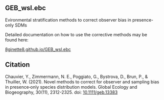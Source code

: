 ## GEB_wsl.ebc
Evironmental stratification methods to correct observer bias in presence-only SDMs

Detailed documentation on how to use the corrective methods may be found here:

<a href="https://8ginette8.github.io/GEB_wsl.ebc/">8ginette8.github.io/GEB_wsl.ebc</a>

## Citation

Chauvier, Y., Zimmermann, N. E., Poggiato, G., Bystrova, D., Brun, P., & Thuiller, W. (2021). Novel methods to correct for observer and sampling bias in presence‐only species distribution models. Global Ecology and Biogeography, 30(11), 2312-2325. doi: <a href="https://doi.org/10.1111/geb.13383">10.1111/geb.13383</a>


